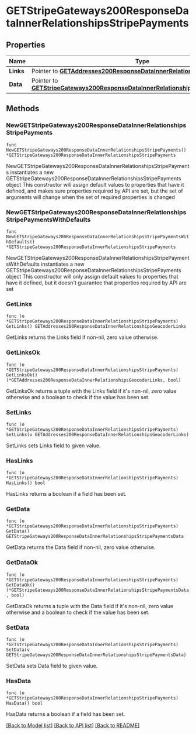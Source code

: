 # GETStripeGateways200ResponseDataInnerRelationshipsStripePayments

## Properties

Name | Type | Description | Notes
------------ | ------------- | ------------- | -------------
**Links** | Pointer to [**GETAddresses200ResponseDataInnerRelationshipsGeocoderLinks**](GETAddresses200ResponseDataInnerRelationshipsGeocoderLinks.md) |  | [optional] 
**Data** | Pointer to [**GETStripeGateways200ResponseDataInnerRelationshipsStripePaymentsData**](GETStripeGateways200ResponseDataInnerRelationshipsStripePaymentsData.md) |  | [optional] 

## Methods

### NewGETStripeGateways200ResponseDataInnerRelationshipsStripePayments

`func NewGETStripeGateways200ResponseDataInnerRelationshipsStripePayments() *GETStripeGateways200ResponseDataInnerRelationshipsStripePayments`

NewGETStripeGateways200ResponseDataInnerRelationshipsStripePayments instantiates a new GETStripeGateways200ResponseDataInnerRelationshipsStripePayments object
This constructor will assign default values to properties that have it defined,
and makes sure properties required by API are set, but the set of arguments
will change when the set of required properties is changed

### NewGETStripeGateways200ResponseDataInnerRelationshipsStripePaymentsWithDefaults

`func NewGETStripeGateways200ResponseDataInnerRelationshipsStripePaymentsWithDefaults() *GETStripeGateways200ResponseDataInnerRelationshipsStripePayments`

NewGETStripeGateways200ResponseDataInnerRelationshipsStripePaymentsWithDefaults instantiates a new GETStripeGateways200ResponseDataInnerRelationshipsStripePayments object
This constructor will only assign default values to properties that have it defined,
but it doesn't guarantee that properties required by API are set

### GetLinks

`func (o *GETStripeGateways200ResponseDataInnerRelationshipsStripePayments) GetLinks() GETAddresses200ResponseDataInnerRelationshipsGeocoderLinks`

GetLinks returns the Links field if non-nil, zero value otherwise.

### GetLinksOk

`func (o *GETStripeGateways200ResponseDataInnerRelationshipsStripePayments) GetLinksOk() (*GETAddresses200ResponseDataInnerRelationshipsGeocoderLinks, bool)`

GetLinksOk returns a tuple with the Links field if it's non-nil, zero value otherwise
and a boolean to check if the value has been set.

### SetLinks

`func (o *GETStripeGateways200ResponseDataInnerRelationshipsStripePayments) SetLinks(v GETAddresses200ResponseDataInnerRelationshipsGeocoderLinks)`

SetLinks sets Links field to given value.

### HasLinks

`func (o *GETStripeGateways200ResponseDataInnerRelationshipsStripePayments) HasLinks() bool`

HasLinks returns a boolean if a field has been set.

### GetData

`func (o *GETStripeGateways200ResponseDataInnerRelationshipsStripePayments) GetData() GETStripeGateways200ResponseDataInnerRelationshipsStripePaymentsData`

GetData returns the Data field if non-nil, zero value otherwise.

### GetDataOk

`func (o *GETStripeGateways200ResponseDataInnerRelationshipsStripePayments) GetDataOk() (*GETStripeGateways200ResponseDataInnerRelationshipsStripePaymentsData, bool)`

GetDataOk returns a tuple with the Data field if it's non-nil, zero value otherwise
and a boolean to check if the value has been set.

### SetData

`func (o *GETStripeGateways200ResponseDataInnerRelationshipsStripePayments) SetData(v GETStripeGateways200ResponseDataInnerRelationshipsStripePaymentsData)`

SetData sets Data field to given value.

### HasData

`func (o *GETStripeGateways200ResponseDataInnerRelationshipsStripePayments) HasData() bool`

HasData returns a boolean if a field has been set.


[[Back to Model list]](../README.md#documentation-for-models) [[Back to API list]](../README.md#documentation-for-api-endpoints) [[Back to README]](../README.md)


